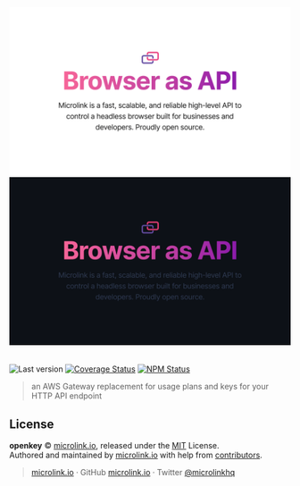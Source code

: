 <div align="center">
  <img src="https://github.com/microlinkhq/cdn/raw/master/dist/logo/banner.png#gh-light-mode-only" alt="microlink logo">
  <img src="https://github.com/microlinkhq/cdn/raw/master/dist/logo/banner-dark.png#gh-dark-mode-only" alt="microlink logo">
  <br>
  <br>
</div>

![Last version](https://img.shields.io/github/tag/microlinkhq/openkey.svg?style=flat-square)
[![Coverage Status](https://img.shields.io/coveralls/microlinkhq/openkey.svg?style=flat-square)](https://coveralls.io/github/microlinkhq/openkey)
[![NPM Status](https://img.shields.io/npm/dm/openkey.svg?style=flat-square)](https://www.npmjs.org/package/openkey)

> an AWS Gateway replacement for usage plans and keys for your HTTP API endpoint

## License

**openkey** © [microlink.io](https://microlink.io), released under the [MIT](https://github.com/microlinkhq/openkey/blob/master/LICENSE.md) License.<br>
Authored and maintained by [microlink.io](https://microlink.io) with help from [contributors](https://github.com/microlinkhq/openkey/contributors).

> [microlink.io](https://microlink.io) · GitHub [microlink.io](https://github.com/microlinkhq) · Twitter [@microlinkhq](https://twitter.com/microlinkhq)
